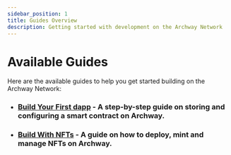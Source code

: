 ```yaml
---
sidebar_position: 1
title: Guides Overview 
description: Getting started with development on the Archway Network 
---
```


# Available Guides 

Here are the available guides to help you get started building on the Archway Network: 

- ### [Build Your First dapp](./my-first-dapp/start.md) -  A step-by-step guide on storing and configuring a smart contract on Archway.
- ### [Build With NFTs](./nft-project/start.md) - A guide on how to deploy, mint and manage NFTs on Archway. 